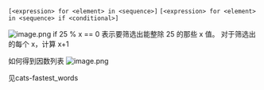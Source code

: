 `[<expression> for <element> in <sequence>]`
`[<expression> for <element> in <sequence> if <conditional>]`

![image.png](https://cdn.jsdelivr.net/gh/hoo01/image_auto/20250228161854.png)
if 25 % x == 0 表示要筛选出能整除 25 的那些 x 值。
对于筛选出的每个 x，计算 x+1

如何得到因数列表
![image.png](https://cdn.jsdelivr.net/gh/hoo01/image_auto/20250228161928.png)

见cats-fastest_words